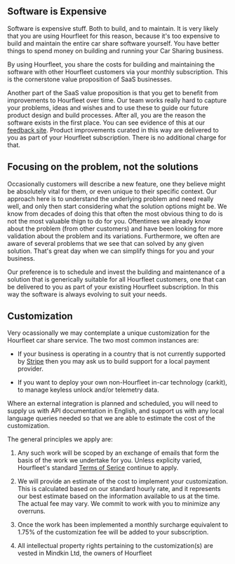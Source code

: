 ## Software is Expensive

Software is expensive stuff. Both to build, and to maintain. It is very likely that you are using Hourfleet for this reason, because it's too expensive to build and maintain the entire car share software yourself. You have better things to spend money on building and running your Car Sharing business. 

By using Hourfleet, you share the costs for building and maintaining the software with other Hourfleet customers via your monthly subscription. This is the cornerstone value proposition of SaaS businesses.  

Another part of the SaaS value proposition is that you get to benefit from improvements to Hourfleet over time. Our team works really hard to capture your problems, ideas and wishes and to use these to guide our future product design and build processes. After all, you are the reason the software exists in the first place. You can see evidence of this at our [feedback site](http://feedback.hourfleet.com). Product improvements curated in this way are delivered to you as part of your Hourfleet subscription. There is no additional charge for that.

## Focusing on the problem, not the solutions

Occasionally customers will describe a new feature, one they believe might be absolutely vital for them, or even unique to their specific context. Our approach here is to understand the underlying problem and need really well, and only then start considering what the solution options might be. We know from decades of doing this that often the most obvious thing to do is not the most valuable thign to do for you. Oftentimes we already know about the problem (from other customers) and have been looking for more validation about the problem and its variations. Furthermore, we often are aware of several problems that we see that can solved by any given solution. That's great day when we can simplify things for you and your business.

Our preference is to schedule and invest the building and maintenance of a solution that is generically suitable for all Hourfleet customers, one that can be delivered to you as part of your existing Hourfleet subscription. In this way the software is always evolving to suit your needs.

## Customization  

Very ocassionally we may contemplate a unique customization for the Hourfleet car share service. The two most common instances are: 

- If your business is operating in a country that is not currently supported by [Stripe](https://stripe.com/global) then you may ask us to build support for a local payment provider.

- If you want to deploy your own non-Hourfleet in-car technology (carkit), to manage keyless unlock and/or telemetry data.

Where an external integration is planned and scheduled, you will need to supply us with API documentation in English, and support us with any local language queries needed so that we are able to estimate the cost of the customization.

The general principles we apply are:

1. Any such work will be scoped by an exchange of emails that form the basis of the work we undertake for you. Unless explicity varied, Hourfleet's standard [Terms of Serice](https://www.wix.hourfleet.com/terms) continue to apply.

1. We will provide an estimate of the cost to implement your customization. This is calculated based on our standard hourly rate, and it represents our best estimate based on the information available to us at the time. The actual fee may vary. We commit to work with you to minimize any overruns.

1. Once the work has been implemented a monthly surcharge equivalent to 1.75% of the customization fee will be added to your subscription. 

1. All intellectual property rights pertaining to the customization(s) are vested in Mindkin Ltd, the owners of Hourfleet  

